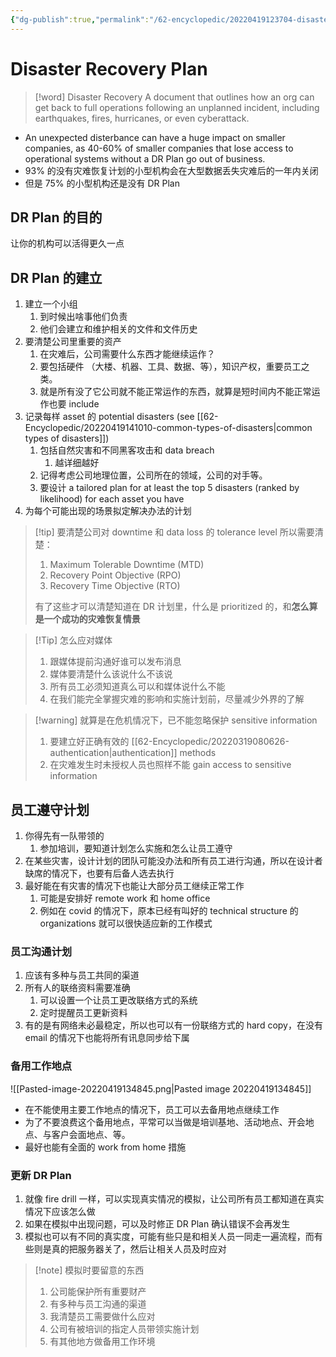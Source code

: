 ```yaml
---
{"dg-publish":true,"permalink":"/62-encyclopedic/20220419123704-disaster-recovery-plan/","dgHomeLink":true,"dgPassFrontmatter":false}
---
```



# Disaster Recovery Plan

> [!word] Disaster Recovery
> A document that outlines how an org can get back to full operations following an unplanned incident, including earthquakes, fires, hurricanes, or even cyberattack.

- An unexpected disterbance can have a huge impact on smaller companies, as 40-60% of smaller companies that lose access to operational systems without a DR Plan go out of business.
- 93% 的没有灾难恢复计划的小型机构会在大型数据丢失灾难后的一年内关闭
- 但是 75% 的小型机构还是没有 DR Plan

## DR Plan 的目的

让你的机构可以活得更久一点

## DR Plan 的建立

1. 建立一个小组
   1. 到时候出啥事他们负责
   2. 他们会建立和维护相关的文件和文件历史
2. 要清楚公司里重要的资产
   1. 在灾难后，公司需要什么东西才能继续运作？
   2. 要包括硬件 （大楼、机器、工具、数据、等），知识产权，重要员工之类。
   3. 就是所有没了它公司就不能正常运作的东西，就算是短时间内不能正常运作也要 include
3. 记录每样 asset 的 potential disasters (see [[62-Encyclopedic/20220419141010-common-types-of-disasters|common types of disasters]])
   1. 包括自然灾害和不同黑客攻击和 data breach
      1. 越详细越好
   2. 记得考虑公司地理位置，公司所在的领域，公司的对手等。
   3. 要设计 a tailored plan for at least the top 5 disasters (ranked by likelihood) for each asset you have
4. 为每个可能出现的场景拟定解决办法的计划

> [!tip] 要清楚公司对 downtime 和 data loss 的 tolerance level
> 所以需要清楚：
>
> 1.  Maximum Tolerable Downtime (MTD)
> 2.  Recovery Point Objective (RPO)
> 3.  Recovery Time Objective (RTO)
>
> 有了这些才可以清楚知道在 DR 计划里，什么是 prioritized 的，和**怎么算是一个成功的灾难恢复情景**

> [!Tip] 怎么应对媒体
>
> 1.  跟媒体提前沟通好谁可以发布消息
> 2.  媒体要清楚什么该说什么不该说
> 3.  所有员工必须知道真么可以和媒体说什么不能
> 4.  在我们能完全掌握灾难的影响和实施计划前，尽量减少外界的了解

> [!warning] 就算是在危机情况下，已不能忽略保护 sensitive information
>
> 1.  要建立好正确有效的 [[62-Encyclopedic/20220319080626-authentication|authentication]] methods
> 2.  在灾难发生时未授权人员也照样不能 gain access to sensitive information

## 员工遵守计划

1. 你得先有一队带领的
   1. 参加培训，要知道计划怎么实施和怎么让员工遵守
2. 在某些灾害，设计计划的团队可能没办法和所有员工进行沟通，所以在设计者缺席的情况下，也要有后备人选去执行
3. 最好能在有灾害的情况下也能让大部分员工继续正常工作
   1. 可能是安排好 remote work 和 home office
   2. 例如在 covid 的情况下，原本已经有叫好的 technical structure 的 organizations 就可以很快适应新的工作模式

### 员工沟通计划

1. 应该有多种与员工共同的渠道
2. 所有人的联络资料需要准确
   1. 可以设置一个让员工更改联络方式的系统
   2. 定时提醒员工更新资料
3. 有的是有网络未必最稳定，所以也可以有一份联络方式的 hard copy，在没有 email 的情况下也能将所有讯息同步给下属

### 备用工作地点

![[Pasted-image-20220419134845.png|Pasted image 20220419134845]]

- 在不能使用主要工作地点的情况下，员工可以去备用地点继续工作
- 为了不要浪费这个备用地点，平常可以当做是培训基地、活动地点、开会地点、与客户会面地点、等。
- 最好也能有全面的 work from home 措施

### 更新 DR Plan

1. 就像 fire drill 一样，可以实现真实情况的模拟，让公司所有员工都知道在真实情况下应该怎么做
2. 如果在模拟中出现问题，可以及时修正 DR Plan 确认错误不会再发生
3. 模拟也可以有不同的真实度，可能有些只是和相关人员一同走一遍流程，而有些则是真的把服务器关了，然后让相关人员及时应对

> [!note] 模拟时要留意的东西
>
> 1.  公司能保护所有重要财产
> 2.  有多种与员工沟通的渠道
> 3.  我清楚员工需要做什么应对
> 4.  公司有被培训的指定人员带领实施计划
> 5.  有其他地方做备用工作环境
